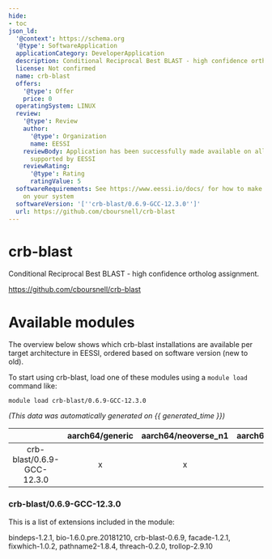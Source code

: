 ```yaml
---
hide:
- toc
json_ld:
  '@context': https://schema.org
  '@type': SoftwareApplication
  applicationCategory: DeveloperApplication
  description: Conditional Reciprocal Best BLAST - high confidence ortholog assignment.
  license: Not confirmed
  name: crb-blast
  offers:
    '@type': Offer
    price: 0
  operatingSystem: LINUX
  review:
    '@type': Review
    author:
      '@type': Organization
      name: EESSI
    reviewBody: Application has been successfully made available on all architectures
      supported by EESSI
    reviewRating:
      '@type': Rating
      ratingValue: 5
  softwareRequirements: See https://www.eessi.io/docs/ for how to make EESSI available
    on your system
  softwareVersion: '[''crb-blast/0.6.9-GCC-12.3.0'']'
  url: https://github.com/cboursnell/crb-blast
---
```


crb-blast
=========


Conditional Reciprocal Best BLAST - high confidence ortholog assignment.

https://github.com/cboursnell/crb-blast
# Available modules


The overview below shows which crb-blast installations are available per target architecture in EESSI, ordered based on software version (new to old).

To start using crb-blast, load one of these modules using a `module load` command like:

```shell
module load crb-blast/0.6.9-GCC-12.3.0
```

*(This data was automatically generated on {{ generated_time }})*  

| |aarch64/generic|aarch64/neoverse_n1|aarch64/neoverse_v1|aarch64/nvidia|x86_64/generic|x86_64/amd/zen2|x86_64/amd/zen3|x86_64/amd/zen4|x86_64/intel/haswell|x86_64/intel/sapphirerapids|x86_64/intel/skylake_avx512|aarch64/nvidia/grace|
| :---: | :---: | :---: | :---: | :---: | :---: | :---: | :---: | :---: | :---: | :---: | :---: | :---: |
|crb-blast/0.6.9-GCC-12.3.0|x|x|x|-|x|x|x|x|x|x|x|x|


### crb-blast/0.6.9-GCC-12.3.0

This is a list of extensions included in the module:

bindeps-1.2.1, bio-1.6.0.pre.20181210, crb-blast-0.6.9, facade-1.2.1, fixwhich-1.0.2, pathname2-1.8.4, threach-0.2.0, trollop-2.9.10